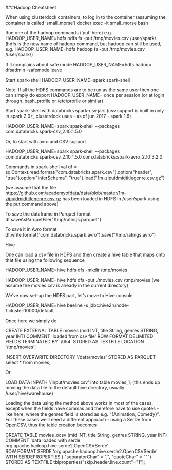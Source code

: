 ###Hadoop Cheatsheet
 
When using clusterdock containers, to log in to the container (assuming the container is called ‘small_morse’)
docker exec -it small_morse bash
 
Run one of the hadoop commands (‘put’ here) e.g.
HADOOP_USER_NAME=hdfs hdfs fs -put /tmp/movies.csv /user/spark/
(hdfs is the new name of hadoop command, but hadoop can still be used, e.g.
HADOOP_USER_NAME=hdfs hadoop fs -put /tmp/movies.csv /user/spark/)
 
If it complains about safe mode
HADOOP_USER_NAME=hdfs hadoop dfsadmin -safemode leave
 
Start spark-shell
HADOOP_USER_NAME=spark spark-shell
 
Note: If all the HDFS commands are to be run as the same user then one can simply do
export HADOOP_USER_NAME=<hdfsusername> 
once per session (or at login through .bash_profile or /etc/profile or similar)
 
Start spark-shell with databricks spark-csv jars (csv support is built in only in spark 2.0+, clusterdock uses - as of jun 2017 - spark 1.6)
 
HADOOP_USER_NAME=spark spark-shell --packages com.databricks:spark-csv_2.10:1.5.0
 
Or, to start with avro and CSV support
 
HADOOP_USER_NAME=spark spark-shell --packages com.databricks:spark-csv_2.10:1.5.0 com.databricks:spark-avro_2.10:3.2.0
 
Commands in spark-shell
val df = sqlContext.read.format("com.databricks.spark.csv").option("header", "true").option("inferSchema", "true").load("1m-zipuidmidtitlegenre.csv.gz")
 
(we assume that the file https://github.com/academyofdata/data/blob/master/1m-zipuidmidtitlegenre.csv.gz has been loaded in HDFS in /user/spark using the put command above)
 
 
To save the dataframe in Parquet format
df.saveAsParquetFile("/tmp/ratings.parquet")
 
To save it in Avro format
df.write.format("com.databricks.spark.avro").save("/tmp/ratings.avro")
 
 
Hive 
 
One can load a csv file in HDFS and then create a hive table that maps onto that file using the following sequence
 
HADOOP_USER_NAME=hive hdfs dfs -mkdir /tmp/movies
 
HADOOP_USER_NAME=hive hdfs dfs -put ./movies.csv /tmp/movies
(we assume the movies.csv is already in the current directory)
 
We’ve now set-up the HDFS part, let’s move to Hive console
 
HADOOP_USER_NAME=hive beeline -u jdbc:hive2://node-1.cluster:10000/default
 
Once here we simply do
 
CREATE EXTERNAL TABLE movies (mid INT, title String, genres STRING, year INT) COMMENT 'loaded from csv file' ROW FORMAT DELIMITED FIELDS TERMINATED BY '\054' STORED AS TEXTFILE LOCATION '/tmp/movies';
 
INSERT OVERWRITE DIRECTORY '/data/movies' 
STORED AS PARQUET 
select * from movies;
 
Or 
 
LOAD DATA INPATH '/input/movies.csv' into table movies_1;
(this ends up moving the data file to the default hive directory, usually /user/hive/warehouse)
 
Loading the data using the method above works in most of the cases, except when the fields have commas and therefore have to use quotes - like here, where the genres field is stored as e.g. “{Animation, Comedy}”. For these cases we’ll need a different approach - using a SerDe from OpenCSV, thus the table creation becomes
 
CREATE TABLE movies_ocsv (mid INT, title String, genres STRING, year INT)
COMMENT 'data loaded with serde org.apache.hadoop.hive.serde2.OpenCSVSerde'    
ROW FORMAT SERDE 'org.apache.hadoop.hive.serde2.OpenCSVSerde'
WITH SERDEPROPERTIES ( "separatorChar" = "\,", "quoteChar"     = "\"")
STORED AS TEXTFILE tblproperties("skip.header.line.count"="1");
